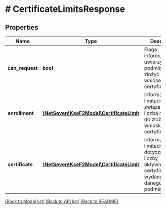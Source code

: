 # # CertificateLimitsResponse

## Properties

Name | Type | Description | Notes
------------ | ------------- | ------------- | -------------
**can_request** | **bool** | Flaga informująca czy uwierzytelniony podmiot może złożyć nowy wniosek o certyfikat. | [readonly]
**enrollment** | [**\NetSeven\KseF2Model\CertificateLimit**](CertificateLimit.md) | Informacje o limitach związanych z liczbą możliwych do złożenia wniosków certyfikacyjnych. |
**certificate** | [**\NetSeven\KseF2Model\CertificateLimit**](CertificateLimit.md) | Informacje o limitach dotyczących liczby aktywnych certyfikatów wydanych dla danego podmiotu. |

[[Back to Model list]](../../README.md#models) [[Back to API list]](../../README.md#endpoints) [[Back to README]](../../README.md)
